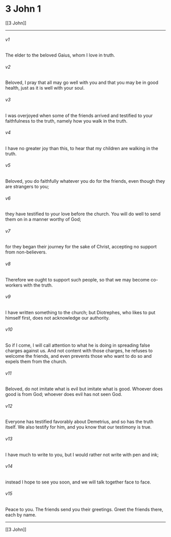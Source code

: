 # 3 John 1

[[3 John]]
***

###### v1
The elder to the beloved Gaius, whom I love in truth.
###### v2
Beloved, I pray that all may go well with you and that you may be in good health, just as it is well with your soul.
###### v3
I was overjoyed when some of the friends arrived and testified to your faithfulness to the truth, namely how you walk in the truth.
###### v4
I have no greater joy than this, to hear that my children are walking in the truth.
###### v5
Beloved, you do faithfully whatever you do for the friends, even though they are strangers to you;
###### v6
they have testified to your love before the church. You will do well to send them on in a manner worthy of God;
###### v7
for they began their journey for the sake of Christ, accepting no support from non-believers.
###### v8
Therefore we ought to support such people, so that we may become co-workers with the truth.
###### v9
I have written something to the church; but Diotrephes, who likes to put himself first, does not acknowledge our authority.
###### v10
So if I come, I will call attention to what he is doing in spreading false charges against us. And not content with those charges, he refuses to welcome the friends, and even prevents those who want to do so and expels them from the church.
###### v11
Beloved, do not imitate what is evil but imitate what is good. Whoever does good is from God; whoever does evil has not seen God.
###### v12
Everyone has testified favorably about Demetrius, and so has the truth itself. We also testify for him, and you know that our testimony is true.
###### v13
I have much to write to you, but I would rather not write with pen and ink;
###### v14
instead I hope to see you soon, and we will talk together face to face.
###### v15
Peace to you. The friends send you their greetings. Greet the friends there, each by name.

***

[[3 John]]
